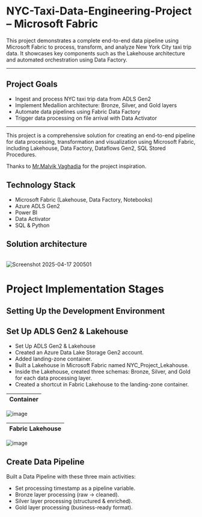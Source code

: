 # NYC-Taxi-Data-Engineering-Project – Microsoft Fabric

This project demonstrates a complete end-to-end data pipeline using Microsoft Fabric to process, transform, and analyze New York City taxi trip data. It showcases key components such as the Lakehouse architecture and automated orchestration using Data Factory.

---

## Project Goals

- Ingest and process NYC taxi trip data from ADLS Gen2
- Implement Medallion architecture: Bronze, Silver, and Gold layers
- Automate data pipelines using Fabric Data Factory
- Trigger data processing on file arrival with Data Activator

---

This project is a comprehensive solution for creating an end-to-end pipeline for data processing, transformation and visualization using Microsoft Fabric, including Lakehouse, Data Factory, Dataflows Gen2, SQL Stored Procedures.

Thanks to [Mr.Malvik Vaghadia](udemy.com/course/microsoft-fabric-the-ultimate-guide) for the project inspiration.

## Technology Stack
- Microsoft Fabric (Lakehouse, Data Factory, Notebooks)
- Azure ADLS Gen2
- Power BI
- Data Activator
- SQL & Python

## Solution architecture
| |
| ----------- |
![Screenshot 2025-04-17 200501](https://github.com/user-attachments/assets/4980564a-d22a-4083-8588-a0620eb10855)

# Project Implementation Stages 

## Setting Up the Development Environment

##  Set Up ADLS Gen2 & Lakehouse

- Set Up ADLS Gen2 & Lakehouse
- Created an Azure Data Lake Storage Gen2 account.
- Added landing-zone container.
- Built a Lakehouse in Microsoft Fabric named NYC_Project_Lekahouse.
- Inside the Lakehouse, created three schemas: Bronze, Silver, and Gold for each data processing layer.
- Created a shortcut in Fabric Lakehouse to the landing-zone container.

| Container|
| ----------- |
![image](https://github.com/user-attachments/assets/d4c9015d-7059-43e2-b52d-652454c81c3c)

|Fabric Lakehouse |
| ----------- |
![image](https://github.com/user-attachments/assets/f6e48a95-8ab0-4e8f-98ff-f99e17ef8b75)

## Create Data Pipeline
Built a Data Pipeline with these three main activities:
- Set processing timestamp as a pipeline variable.
- Bronze layer processing (raw → cleaned).
- Silver layer processing (structured & enriched).
- Gold layer processing (business-ready format).



